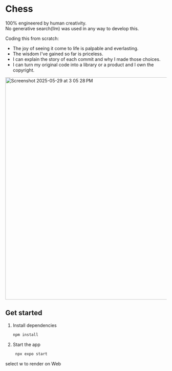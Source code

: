 # Chess

100% engineered by human creativity.  
No generative search(llm) was used in any way to develop this.  

Coding this from scratch:  
- The joy of seeing it come to life is palpable and everlasting.  
- The wisdom I've gained so far is priceless.
- I can explain the story of each commit and why I made those choices.
- I can turn my original code into a library or a product and I own the copyright.

<img width="695" alt="Screenshot 2025-05-29 at 3 05 28 PM" src="https://github.com/user-attachments/assets/7627d7c6-f3e2-46a6-bef0-d88806ae305e" />

## Get started

1. Install dependencies

   ```bash
   npm install
   ```

2. Start the app

   ```bash
    npx expo start
   ```

select w to render on Web
